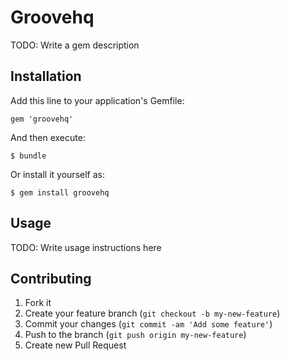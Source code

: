 # Groovehq

TODO: Write a gem description

## Installation

Add this line to your application's Gemfile:

    gem 'groovehq'

And then execute:

    $ bundle

Or install it yourself as:

    $ gem install groovehq

## Usage

TODO: Write usage instructions here

## Contributing

1. Fork it
2. Create your feature branch (`git checkout -b my-new-feature`)
3. Commit your changes (`git commit -am 'Add some feature'`)
4. Push to the branch (`git push origin my-new-feature`)
5. Create new Pull Request
